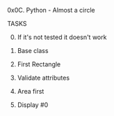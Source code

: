 0x0C. Python - Almost a circle

TASKS

0. If it's not tested it doesn't work

1. Base class

2. First Rectangle

3. Validate attributes

4. Area first

5. Display #0


